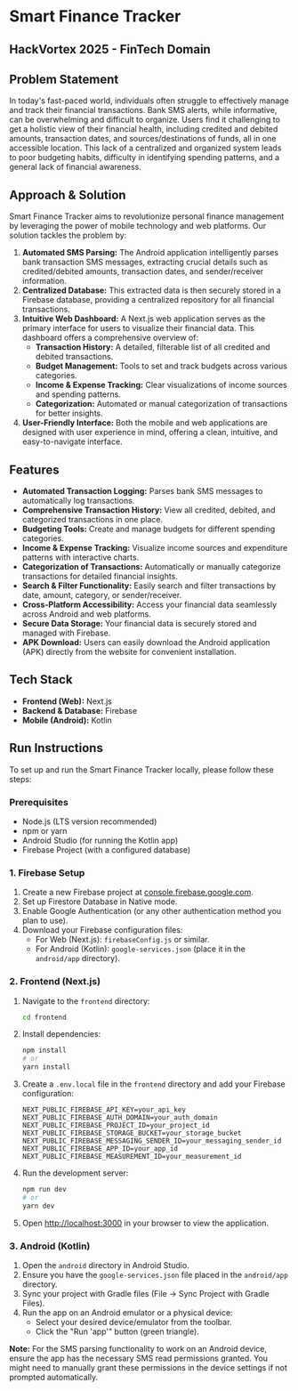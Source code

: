# Smart Finance Tracker

## HackVortex 2025 - FinTech Domain

## Problem Statement

In today's fast-paced world, individuals often struggle to effectively manage and track their financial transactions. Bank SMS alerts, while informative, can be overwhelming and difficult to organize. Users find it challenging to get a holistic view of their financial health, including credited and debited amounts, transaction dates, and sources/destinations of funds, all in one accessible location. This lack of a centralized and organized system leads to poor budgeting habits, difficulty in identifying spending patterns, and a general lack of financial awareness.

## Approach & Solution

Smart Finance Tracker aims to revolutionize personal finance management by leveraging the power of mobile technology and web platforms. Our solution tackles the problem by:

1.  **Automated SMS Parsing:** The Android application intelligently parses bank transaction SMS messages, extracting crucial details such as credited/debited amounts, transaction dates, and sender/receiver information.
2.  **Centralized Database:** This extracted data is then securely stored in a Firebase database, providing a centralized repository for all financial transactions.
3.  **Intuitive Web Dashboard:** A Next.js web application serves as the primary interface for users to visualize their financial data. This dashboard offers a comprehensive overview of:
    - **Transaction History:** A detailed, filterable list of all credited and debited transactions.
    - **Budget Management:** Tools to set and track budgets across various categories.
    - **Income & Expense Tracking:** Clear visualizations of income sources and spending patterns.
    - **Categorization:** Automated or manual categorization of transactions for better insights.
4.  **User-Friendly Interface:** Both the mobile and web applications are designed with user experience in mind, offering a clean, intuitive, and easy-to-navigate interface.

## Features

- **Automated Transaction Logging:** Parses bank SMS messages to automatically log transactions.
- **Comprehensive Transaction History:** View all credited, debited, and categorized transactions in one place.
- **Budgeting Tools:** Create and manage budgets for different spending categories.
- **Income & Expense Tracking:** Visualize income sources and expenditure patterns with interactive charts.
- **Categorization of Transactions:** Automatically or manually categorize transactions for detailed financial insights.
- **Search & Filter Functionality:** Easily search and filter transactions by date, amount, category, or sender/receiver.
- **Cross-Platform Accessibility:** Access your financial data seamlessly across Android and web platforms.
- **Secure Data Storage:** Your financial data is securely stored and managed with Firebase.
- **APK Download:** Users can easily download the Android application (APK) directly from the website for convenient installation.

## Tech Stack

- **Frontend (Web):** Next.js
- **Backend & Database:** Firebase
- **Mobile (Android):** Kotlin

<!-- ## Screenshots

*(Please include actual screenshots of your application here. You can add images like:)*

  * **Home Dashboard View:**
      * [Image of the Smart Finance Tracker web dashboard showing an overview of transactions, budget, and income/expenses.]
  * **Transaction List View:**
      * [Image of the web application showing a detailed list of transactions with filters.]
  * **Budgeting Section:**
      * [Image of the web application displaying the budget management interface.]
  * **Android App (SMS Parsing/Initial Setup):**
      * [Image of the Android app's interface, possibly showing SMS parsing in action or the initial setup screen.]

 -->

## Run Instructions

To set up and run the Smart Finance Tracker locally, please follow these steps:

### Prerequisites

- Node.js (LTS version recommended)
- npm or yarn
- Android Studio (for running the Kotlin app)
- Firebase Project (with a configured database)

### 1\. Firebase Setup

1.  Create a new Firebase project at [console.firebase.google.com](https://console.firebase.google.com/).
2.  Set up Firestore Database in Native mode.
3.  Enable Google Authentication (or any other authentication method you plan to use).
4.  Download your Firebase configuration files:
    - For Web (Next.js): `firebaseConfig.js` or similar.
    - For Android (Kotlin): `google-services.json` (place it in the `android/app` directory).

### 2\. Frontend (Next.js)

1.  Navigate to the `frontend` directory:
    ```bash
    cd frontend
    ```
2.  Install dependencies:
    ```bash
    npm install
    # or
    yarn install
    ```
3.  Create a `.env.local` file in the `frontend` directory and add your Firebase configuration:
    ```
    NEXT_PUBLIC_FIREBASE_API_KEY=your_api_key
    NEXT_PUBLIC_FIREBASE_AUTH_DOMAIN=your_auth_domain
    NEXT_PUBLIC_FIREBASE_PROJECT_ID=your_project_id
    NEXT_PUBLIC_FIREBASE_STORAGE_BUCKET=your_storage_bucket
    NEXT_PUBLIC_FIREBASE_MESSAGING_SENDER_ID=your_messaging_sender_id
    NEXT_PUBLIC_FIREBASE_APP_ID=your_app_id
    NEXT_PUBLIC_FIREBASE_MEASUREMENT_ID=your_measurement_id
    ```
4.  Run the development server:
    ```bash
    npm run dev
    # or
    yarn dev
    ```
5.  Open [http://localhost:3000](https://www.google.com/search?q=http://localhost:3000) in your browser to view the application.

### 3\. Android (Kotlin)

1.  Open the `android` directory in Android Studio.
2.  Ensure you have the `google-services.json` file placed in the `android/app` directory.
3.  Sync your project with Gradle files (File -\> Sync Project with Gradle Files).
4.  Run the app on an Android emulator or a physical device:
    - Select your desired device/emulator from the toolbar.
    - Click the "Run 'app'" button (green triangle).

**Note:** For the SMS parsing functionality to work on an Android device, ensure the app has the necessary SMS read permissions granted. You might need to manually grant these permissions in the device settings if not prompted automatically.
